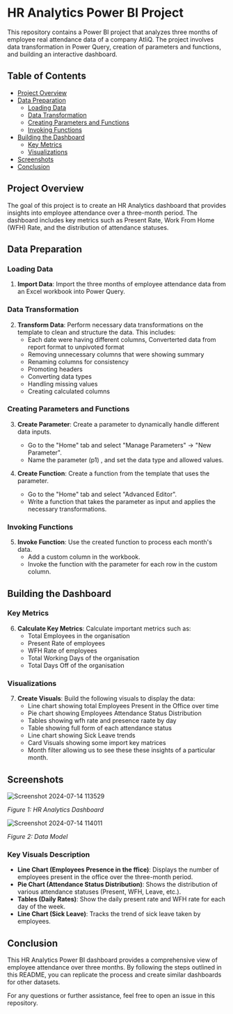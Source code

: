 # HR Analytics Power BI Project

This repository contains a Power BI project that analyzes three months of employee  real attendance data of a company AtliQ. The project involves data transformation in Power Query, creation of parameters and functions, and building an interactive dashboard. 

## Table of Contents

- [Project Overview](#project-overview)
- [Data Preparation](#data-preparation)
  - [Loading Data](#loading-data)
  - [Data Transformation](#data-transformation)
  - [Creating Parameters and Functions](#creating-parameters-and-functions)
  - [Invoking Functions](#invoking-functions)
- [Building the Dashboard](#building-the-dashboard)
  - [Key Metrics](#key-metrics)
  - [Visualizations](#visualizations)
- [Screenshots](#screenshots)
- [Conclusion](#conclusion)

## Project Overview

The goal of this project is to create an HR Analytics dashboard that provides insights into employee attendance over a three-month period. The dashboard includes key metrics such as Present Rate, Work From Home (WFH) Rate, and the distribution of attendance statuses.

## Data Preparation

### Loading Data

1. **Import Data**: Import the three months of employee attendance data from an Excel workbook into Power Query.

### Data Transformation

2. **Transform Data**: Perform necessary data transformations on the template to clean and structure the data. This includes:
   - Each date were having different columns, Converterted data from report format to unpivoted format
   - Removing unnecessary columns that were showing summary
   - Renaming columns for consistency 
   - Promoting headers
   - Converting data types
   - Handling missing values
   - Creating calculated columns

### Creating Parameters and Functions

3. **Create Parameter**: Create a parameter to dynamically handle different data inputs.
   - Go to the "Home" tab and select "Manage Parameters" -> "New Parameter".
   - Name the parameter (p1) , and set the data type and allowed values.

4. **Create Function**: Create a function from the template that uses the parameter.
   - Go to the "Home" tab and select "Advanced Editor".
   - Write a function that takes the parameter as input and applies the necessary transformations.

### Invoking Functions

5. **Invoke Function**: Use the created function to process each month's data.
   - Add a custom column in the workbook.
   - Invoke the function with the parameter for each row in the custom column.

## Building the Dashboard

### Key Metrics

6. **Calculate Key Metrics**: Calculate important metrics such as:
   - Total Employees in the organisation
   - Present Rate of employees
   - WFH Rate of employees
   - Total Working Days of the organisation
   - Total Days Off of the organisation

### Visualizations

7. **Create Visuals**: Build the following visuals to display the data:
   - Line chart showing total Employees Present in the Office over time
   - Pie chart showing Employees Attendance Status Distribution
   - Tables showing wfh rate and presence raate by day
   - Table showing full form of each attendance status
   - Line chart showing Sick Leave trends
   - Card Visuals showing some import key  matrices
   - Month filter allowing us to see these these insights of a particular month.

## Screenshots


![Screenshot 2024-07-14 113529](https://github.com/user-attachments/assets/aaead78f-8d6d-4069-9c65-2e521a5ef03c)

*Figure 1: HR Analytics Dashboard*

![Screenshot 2024-07-14 114011](https://github.com/user-attachments/assets/35eac9b4-9208-4897-8e9b-6d66d7aa3d45)

*Figure 2: Data Model*

### Key Visuals Description

- **Line Chart (Employees Presence in the 
ffice)**: Displays the number of employees present in the office over the three-month period.
- **Pie Chart (Attendance Status Distribution)**: Shows the distribution of various attendance statuses (Present, WFH, Leave, etc.).
- **Tables (Daily Rates)**: Show the daily present rate and WFH rate for each day of the week.
- **Line Chart (Sick Leave)**: Tracks the trend of sick leave taken by employees.

## Conclusion

This HR Analytics Power BI dashboard provides a comprehensive view of employee attendance over three months. By following the steps outlined in this README, you can replicate the process and create similar dashboards for other datasets.

For any questions or further assistance, feel free to open an issue in this repository.
